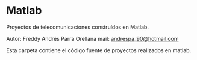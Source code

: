 # Matlab
Proyectos de telecomunicaciones construídos en Matlab.

Autor: Freddy Andrés Parra Orellana
mail: andrespa_90@hotmail.com

Esta carpeta contiene el código fuente de proyectos realizados en matlab.
